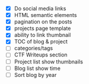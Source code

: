 - [x] Do social media links
- [x] HTML semantic elements
- [x] pagination on the posts
- [x] projects page template
- [x] ability to link thumbnail
- [x] TOC of blog & project
- [ ] categories/tags
- [ ] CTF Writeups section
- [ ] Project list show thumbnails
- [ ] Blog list show time
- [ ] Sort blog by year
